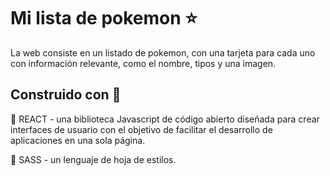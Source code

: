 # Mi lista de pokemon :star:

La web consiste en un listado de pokemon, con una tarjeta para cada uno con información relevante, como el nombre, tipos y una imagen.

## Construido con :wrench:
:link: REACT - una biblioteca Javascript de código abierto diseñada para crear interfaces de usuario con el objetivo de facilitar el desarrollo de aplicaciones en una sola página.

:link: SASS - un lenguaje de hoja de estilos.
